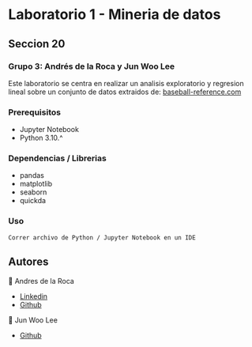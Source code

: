 # Laboratorio 1 - Mineria de datos
## Seccion 20
### Grupo 3: Andrés de la Roca y Jun Woo Lee

Este laboratorio se centra en realizar un analisis exploratorio y regresion lineal sobre un conjunto de datos extraidos de: <a href="https://www.baseball-reference.com/">baseball-reference.com<a/>

### Prerequisitos
- Jupyter Notebook
- Python 3.10.^

### Dependencias / Librerias
- pandas
- matplotlib
- seaborn
- quickda

### Uso
```
Correr archivo de Python / Jupyter Notebook en un IDE 
```

## Autores
👤 Andres de la Roca  
- <a href = "https://www.linkedin.com/in/andr%C3%A8s-de-la-roca-pineda-10a40319b/">Linkedin</a> 
- <a href="https://github.com/andresdlRoca">Github</a>  

👤 Jun Woo Lee
- <a href="https://github.com/jwlh00">Github</a>  

